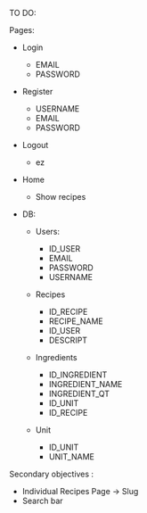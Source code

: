 TO DO:

Pages:
- Login
    - EMAIL
    - PASSWORD

- Register
    - USERNAME
    - EMAIL
    - PASSWORD

- Logout
    - ez

- Home
    - Show recipes

- DB:
    - Users:
        - ID_USER
        - EMAIL
        - PASSWORD
        - USERNAME

    - Recipes
        - ID_RECIPE
        - RECIPE_NAME
        - ID_USER
        - DESCRIPT

    - Ingredients
        - ID_INGREDIENT
        - INGREDIENT_NAME
        - INGREDIENT_QT
        - ID_UNIT
        - ID_RECIPE

    - Unit
        - ID_UNIT
        - UNIT_NAME

Secondary objectives :

- Individual Recipes Page -> Slug
- Search bar
